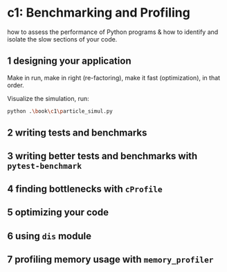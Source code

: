 # c1: Benchmarking and Profiling

how to assess the performance of Python programs & how to identify and isolate the slow sections of your code.

## 1 designing your application

Make in run, make in right (re-factoring), make it fast (optimization), in that order.

Visualize the simulation, run:

```bash
python .\book\c1\particle_simul.py
```

## 2 writing tests and benchmarks

## 3 writing better tests and benchmarks with `pytest-benchmark`

## 4 finding bottlenecks with `cProfile`

## 5 optimizing your code

## 6 using `dis` module

## 7 profiling memory usage with `memory_profiler`

